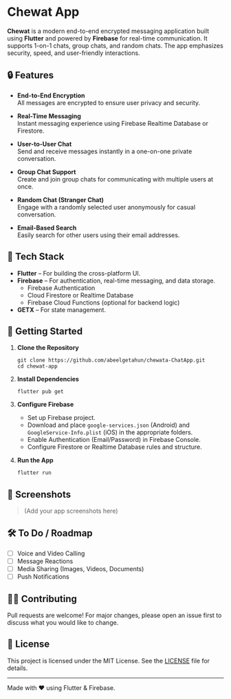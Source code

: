 
# Chewat App

**Chewat** is a modern end-to-end encrypted messaging application built using **Flutter** and powered by **Firebase** for real-time communication. It supports 1-on-1 chats, group chats, and random chats. The app emphasizes security, speed, and user-friendly interactions.

## 🔒 Features

- **End-to-End Encryption**  
  All messages are encrypted to ensure user privacy and security.

- **Real-Time Messaging**  
  Instant messaging experience using Firebase Realtime Database or Firestore.

- **User-to-User Chat**  
  Send and receive messages instantly in a one-on-one private conversation.

- **Group Chat Support**  
  Create and join group chats for communicating with multiple users at once.

- **Random Chat (Stranger Chat)**  
  Engage with a randomly selected user anonymously for casual conversation.

- **Email-Based Search**  
  Easily search for other users using their email addresses.

## 🔧 Tech Stack

- **Flutter** – For building the cross-platform UI.
- **Firebase** – For authentication, real-time messaging, and data storage.
  - Firebase Authentication
  - Cloud Firestore or Realtime Database
  - Firebase Cloud Functions (optional for backend logic)
- **GETX** – For state management.

## 🚀 Getting Started

1. **Clone the Repository**
   ```
   git clone https://github.com/abeelgetahun/chewata-ChatApp.git
   cd chewat-app
   ```

2. **Install Dependencies**

   ```
   flutter pub get
   ```

3. **Configure Firebase**

   * Set up Firebase project.
   * Download and place `google-services.json` (Android) and `GoogleService-Info.plist` (iOS) in the appropriate folders.
   * Enable Authentication (Email/Password) in Firebase Console.
   * Configure Firestore or Realtime Database rules and structure.

4. **Run the App**

   ```bash
   flutter run
   ```

## 📱 Screenshots

> (Add your app screenshots here)

## 🛠 To Do / Roadmap

* [ ] Voice and Video Calling
* [ ] Message Reactions
* [ ] Media Sharing (Images, Videos, Documents)
* [ ] Push Notifications

## 🧑‍💻 Contributing

Pull requests are welcome! For major changes, please open an issue first to discuss what you would like to change.

## 📄 License

This project is licensed under the MIT License. See the [LICENSE](LICENSE) file for details.

---

Made with ❤️ using Flutter & Firebase.

```


